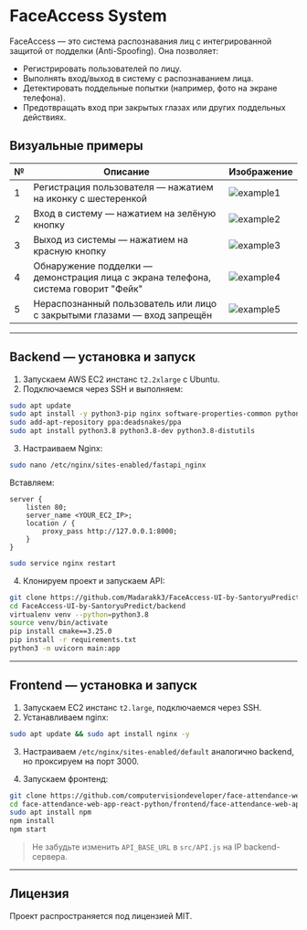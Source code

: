 # FaceAccess System

FaceAccess — это система распознавания лиц с интегрированной защитой от подделки (Anti-Spoofing). Она позволяет:
- Регистрировать пользователей по лицу.
- Выполнять вход/выход в систему с распознаванием лица.
- Детектировать поддельные попытки (например, фото на экране телефона).
- Предотвращать вход при закрытых глазах или других поддельных действиях.

## Визуальные примеры

| № | Описание | Изображение |
|---|----------|-------------|
| 1 | Регистрация пользователя — нажатием на иконку с шестеренкой | ![example1](example1.png) |
| 2 | Вход в систему — нажатием на зелёную кнопку | ![example2](example2.png) |
| 3 | Выход из системы — нажатием на красную кнопку | ![example3](example3.png) |
| 4 | Обнаружение подделки — демонстрация лица с экрана телефона, система говорит "Фейк" | ![example4](example4.png) |
| 5 | Нераспознанный пользователь или лицо с закрытыми глазами — вход запрещён | ![example5](example5.png) |

---

## Backend — установка и запуск

1. Запускаем AWS EC2 инстанс `t2.2xlarge` с Ubuntu.
2. Подключаемся через SSH и выполняем:

```bash
sudo apt update
sudo apt install -y python3-pip nginx software-properties-common python3-virtualenv
sudo add-apt-repository ppa:deadsnakes/ppa
sudo apt install python3.8 python3.8-dev python3.8-distutils
```

3. Настраиваем Nginx:

```bash
sudo nano /etc/nginx/sites-enabled/fastapi_nginx
```

Вставляем:

```
server {
    listen 80;
    server_name <YOUR_EC2_IP>;
    location / {
        proxy_pass http://127.0.0.1:8000;
    }
}
```

```bash
sudo service nginx restart
```

4. Клонируем проект и запускаем API:

```bash
git clone https://github.com/Madarakk3/FaceAccess-UI-by-SantoryuPredict.git
cd FaceAccess-UI-by-SantoryuPredict/backend
virtualenv venv --python=python3.8
source venv/bin/activate
pip install cmake==3.25.0
pip install -r requirements.txt
python3 -m uvicorn main:app
```

---

## Frontend — установка и запуск

1. Запускаем EC2 инстанс `t2.large`, подключаемся через SSH.
2. Устанавливаем nginx:

```bash
sudo apt update && sudo apt install nginx -y
```

3. Настраиваем `/etc/nginx/sites-enabled/default` аналогично backend, но проксируем на порт 3000.

4. Запускаем фронтенд:

```bash
git clone https://github.com/computervisiondeveloper/face-attendance-web-app-react-python.git
cd face-attendance-web-app-react-python/frontend/face-attendance-web-app-front/
sudo apt install npm
npm install
npm start
```

> Не забудьте изменить `API_BASE_URL` в `src/API.js` на IP backend-сервера.

---

## Лицензия

Проект распространяется под лицензией MIT.